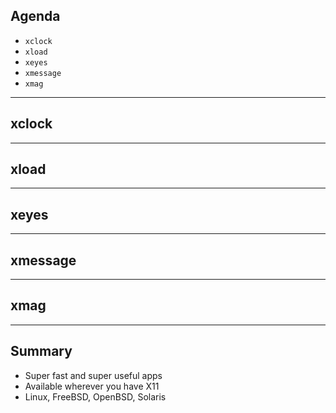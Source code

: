 
## Agenda

- `xclock`
- `xload`
- `xeyes`
- `xmessage`
- `xmag`

---

## xclock

---

## xload

---

## xeyes

---

## xmessage

---

## xmag

---

## Summary

- Super fast and super useful apps
- Available wherever you have X11
- Linux, FreeBSD, OpenBSD, Solaris

